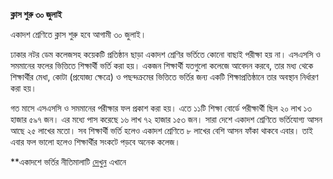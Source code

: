 **ক্লাস শুরু ৩০ জুলাই**

একাদশ শ্রেণিতে ক্লাস শুরু হবে আগামী ৩০ জুলাই।

ঢাকার নটর ডেম কলেজসহ কয়েকটি প্রতিষ্ঠান ছাড়া একাদশ শ্রেণির ভর্তিতে কোনো বাছাই পরীক্ষা হয় না। এসএসসি ও সমমানের ফলের ভিত্তিতে শিক্ষার্থী ভর্তি করা হয়। একজন শিক্ষার্থী যতগুলো কলেজে আবেদন করবে, তার মধ্য থেকে শিক্ষার্থীর মেধা, কোটা (প্রযোজ্য ক্ষেত্রে) ও পছন্দক্রমের ভিত্তিতে ভর্তির জন্য একটি শিক্ষাপ্রতিষ্ঠানে তার অবস্থান নির্ধারণ করা হয়।

গত মাসে এসএসসি ও সমমানের পরীক্ষার ফল প্রকাশ করা হয়। এতে ১১টি শিক্ষা বোর্ডে পরীক্ষার্থী ছিল ২০ লাখ ১৩ হাজার ৫৯৭ জন। এর মধ্যে পাস করেছে ১৬ লাখ ৭২ হাজার ১৫৩ জন। সারা দেশে একাদশ শ্রেণিতে ভর্তিযোগ্য আসন আছে ২৫ লাখের মতো। সব শিক্ষার্থী ভর্তি হলেও একাদশ শ্রেণিতে ৮ লাখের বেশি আসন ফাঁকা থাকবে এবার। তাই এবার ফল ভালো হলেও শিক্ষার্থীর সংকটে পড়বে অনেক কলেজ।

\*\*একাদশে ভর্তির নীতিমালাটি <a href="https://shed.gov.bd/sites/default/files/files/shed.portal.gov.bd/notices/b6d292f3_74eb_45ec_b12d_7336671a475d/119.pdf" target="_blank" rel="nofollow">দেখুন</a> এখানে  
